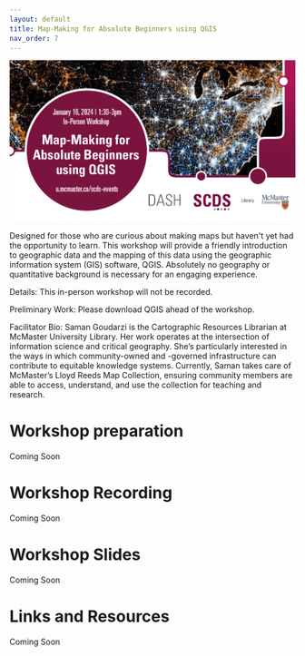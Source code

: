 ```yaml
---
layout: default
title: Map-Making for Absolute Beginners using QGIS
nav_order: 7
---
```

<img src="assets/img/Mapmaking.png" alt="Workshop Title Slide" width="720">

Designed for those who are curious about making maps but haven't yet had the opportunity to learn. This workshop will provide a friendly introduction to geographic data and the mapping of this data using the geographic information system (GIS) software, QGIS. Absolutely no geography or quantitative background is necessary for an engaging experience.

Details: This in-person workshop will not be recorded. 

Preliminary Work: Please download QGIS ahead of the workshop.

Facilitator Bio: Saman Goudarzi is the Cartographic Resources Librarian at McMaster University Library. Her work operates at the intersection of information science and critical geography. She’s particularly interested in the ways in which community-owned and -governed infrastructure can contribute to equitable knowledge systems. Currently, Saman takes care of McMaster’s Lloyd Reeds Map Collection, ensuring community members are able to access, understand, and use the collection for teaching and research.

# Workshop preparation 

Coming Soon
  
# Workshop Recording

Coming Soon

# Workshop Slides

Coming Soon

# Links and Resources 

Coming Soon
